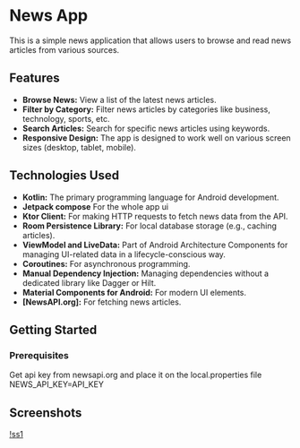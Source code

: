# News App

This is a simple news application that allows users to browse and read news articles from various sources.

## Features

* **Browse News:** View a list of the latest news articles.
* **Filter by Category:** Filter news articles by categories like business, technology, sports, etc.
* **Search Articles:** Search for specific news articles using keywords.
* **Responsive Design:** The app is designed to work well on various screen sizes (desktop, tablet, mobile).

## Technologies Used
* **Kotlin:** The primary programming language for Android development.
* **Jetpack compose** For the whole app ui
* **Ktor Client:** For making HTTP requests to fetch news data from the API.
* **Room Persistence Library:** For local database storage (e.g., caching articles).
* **ViewModel and LiveData:** Part of Android Architecture Components for managing UI-related data in a lifecycle-conscious way.
* **Coroutines:** For asynchronous programming.
* **Manual Dependency Injection:** Managing dependencies without a dedicated library like Dagger or Hilt.
* **Material Components for Android:** For modern UI elements.
* **[NewsAPI.org]:** For fetching news articles.

## Getting Started

### Prerequisites
Get api key from newsapi.org and place it on the local.properties file
NEWS_API_KEY=API_KEY
## Screenshots
[!ss1](https://i.ibb.co/W4BLJtNf/Ss-app.png)

